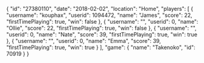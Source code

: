 {
  "id": "27380110",
  "date": "2018-02-02",
  "location": "Home",
  "players": [
    {
      "username": "kouphax",
      "userid": 1094472,
      "name": "James",
      "score": 22,
      "firstTimePlaying": true,
      "win": false
    },
    {
      "username": "",
      "userid": 0,
      "name": "Ollie",
      "score": 22,
      "firstTimePlaying": true,
      "win": false
    },
    {
      "username": "",
      "userid": 0,
      "name": "Nate",
      "score": 39,
      "firstTimePlaying": true,
      "win": true
    },
    {
      "username": "",
      "userid": 0,
      "name": "Emma",
      "score": 39,
      "firstTimePlaying": true,
      "win": true
    }
  ],
  "game": {
    "name": "Takenoko",
    "id": 70919
  }
}
